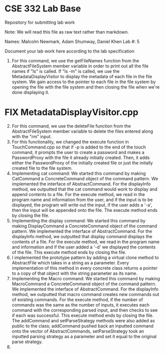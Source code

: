 # CSE 332 Lab Base

Repository for submitting lab work

Note: We will read this file as raw text rather than markdown.

Names: Malcolm Newmark, Adam Shumway, Daniel Khen
Lab #: 5

Document your lab work here according to the lab specification
1. For this command, we use the getFileNames function from the AbstractFileSystem member variable in order to print 
   out all the file names if "ls" is called. If "ls -m" is called, we use the MetadataDisplayVisitor to display the 
   metadata of each file in the file system. We gain access to the pointer to each file in the file system by 
   opening the file with the file system and then closing the file when we're done displaying it.
# FIX MetadataDisplayVisitor.cpp
2. For this command, we use the deleteFile function from the AbstractFileSystem member variable to delete
   the files entered along with the "rm" input.
3. For this functionality, we changed the execute function in TouchCommand.cpp so that if -p is added to the end of 
   the touch command, it prompts the user to create a password and makes a PasswordProxy with the file it already 
   initially created. Then, it adds either the PasswordProxy of the initially created file or just the initally 
   created file to the file system. 
4. Implementing cat command:
   We started this command by making CatCommand a ConcreteCommand object of the command pattern. We implemented the 
   interface of AbstractCommand. For the displayInfo method, we outputted that the cat command would work to display 
   and append contents to a file. For the execute method, we read in the program name and information from the user, 
   and if the input is to be displayed, the program will write out the input, if the user adds a '-a', then the 
   input will be appended onto the file. The execute method ends by closing the file. 
5. Implementing the display command:
   We started this command by making DisplayCommand a ConcreteCommand object of the command pattern. We implemented 
   the interface of AbstractCommand. For the displayInfo method, we outputted that display command displays the 
   contents of a file. For the execute method, we read in the program name and information and if the user added a 
   '-d' we displayed the contents of the file. This execute method ends by closing the file.
6. I implemented the prototype pattern by adding a virtual clone method to AbstractFile which takes in a string as a 
   parameter. Every implementation of this method in every concrete class returns a pointer to a copy of that object 
   with the string parameter as its name. 
7. Implementing the Macro command:
   We started this command by making MacroCommand a ConcreteCommand object of the command pattern. We implemented
   the interface of AbstractCommand. For the displayInfo method, we outputted that macro command creates new 
   commands out of existing commands. For the execute method, if the number of commands was the same as the number 
   of inputs, it executes each command with the corresponding parsed input, and then checks to see if each was 
   successful. This execute method ends by closing the file. The addCommand and setParseStrategy methods were also 
   added as public to the class; addCommand pushed back an inputted command onto the vector of AbstractCommands, 
   setParseStrategy took an inputted parsing strategy as a parameter and set it equal to the original parse strategy.
8. 